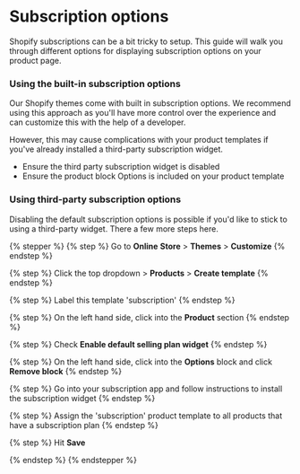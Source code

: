 # Subscription options

Shopify subscriptions can be a bit tricky to setup. This guide will walk you through different options for displaying subscription options on your product page.



### Using the built-in subscription options

Our Shopify themes come with built in subscription options. We recommend using this approach as you'll have more control over the experience and can customize this with the help of a developer.

However, this may cause complications with your product templates if you've already installed a third-party subscription widget.

* Ensure the third party subscription widget is disabled
* Ensure the product block Options is included on your product template



### Using third-party subscription options

Disabling the default subscription options is possible if you'd like to stick to using a third-party widget. There a few more steps here.

{% stepper %}
{% step %}
Go to **Online** **Store** > **Themes** > **Customize**
{% endstep %}

{% step %}
Click the top dropdown > **Products** > **Create template**
{% endstep %}

{% step %}
Label this template 'subscription'
{% endstep %}

{% step %}
On the left hand side, click into the **Product** section&#x20;
{% endstep %}

{% step %}
Check **Enable default selling plan widget**
{% endstep %}

{% step %}
On the left hand side, click into the **Options** block and click **Remove block**
{% endstep %}

{% step %}
Go into your subscription app and follow instructions to install the subscription widget
{% endstep %}

{% step %}
Assign the 'subscription' product template to all products that have a subscription plan
{% endstep %}

{% step %}
Hit **Save**


{% endstep %}
{% endstepper %}
